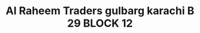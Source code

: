 ---
title: "Al Raheem Traders gulbarg karachi B 29 BLOCK 12"
url: /karachi/al-raheem-traders-gulbarg-karachi-b-29-block-12/
shop: general
---